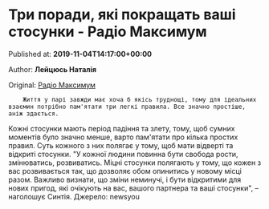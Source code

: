 
# Три поради, які покращать ваші стосунки - Радіо Максимум

Published at: **2019-11-04T14:17:00+00:00**

Author: **Лейцюсь Наталія**

Original: [Радіо Максимум](https://maximum.fm/tri-poradi-yaki-pokrashchat-vashi-stosunki_n169032)


        Життя у парі завжди має хоча б якісь труднощі, тому для ідеальних взаємин потрібно пам'ятати три легкі правила. Все значно простіше, аніж здається.
      
Кожні стосунки мають період падіння та злету, тому, щоб сумних моментів було значно менше, варто пам'ятати про кілька простих правил. Суть кожного з них полягає у тому, щоб мати відверті та відкриті стосунки.
"У кожної людини повинна бути свобода рости, змінюватись, розвиватись. Міцні стосунки полягають у тому, що кожен з вас розвивається так, що дозволяє обом опинитись у новому місці разом. Важливо визнати, що зміни неминучі, і бути відкритими для нових пригод, які очікують на вас, вашого партнера та ваші стосунки", – наголошує Синтія.
Джерело: newsyou
